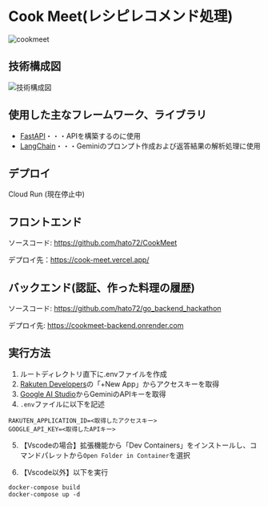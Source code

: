 # Cook Meet(レシピレコメンド処理)
![cookmeet](https://private-user-images.githubusercontent.com/139688965/328872226-54235b01-2da0-491e-857c-18581b70b518.png?jwt=eyJhbGciOiJIUzI1NiIsInR5cCI6IkpXVCJ9.eyJpc3MiOiJnaXRodWIuY29tIiwiYXVkIjoicmF3LmdpdGh1YnVzZXJjb250ZW50LmNvbSIsImtleSI6ImtleTUiLCJleHAiOjE3MTU0OTI1OTcsIm5iZiI6MTcxNTQ5MjI5NywicGF0aCI6Ii8xMzk2ODg5NjUvMzI4ODcyMjI2LTU0MjM1YjAxLTJkYTAtNDkxZS04NTdjLTE4NTgxYjcwYjUxOC5wbmc_WC1BbXotQWxnb3JpdGhtPUFXUzQtSE1BQy1TSEEyNTYmWC1BbXotQ3JlZGVudGlhbD1BS0lBVkNPRFlMU0E1M1BRSzRaQSUyRjIwMjQwNTEyJTJGdXMtZWFzdC0xJTJGczMlMkZhd3M0X3JlcXVlc3QmWC1BbXotRGF0ZT0yMDI0MDUxMlQwNTM4MTdaJlgtQW16LUV4cGlyZXM9MzAwJlgtQW16LVNpZ25hdHVyZT01NTE4YmIyM2Y4ZTZjNDE1YjVmMGUzZDE1ZmQxMmIzYWFiNThjNTU0NThmNGU0ZTJkNTM0ZmE2YzIwM2RjODY4JlgtQW16LVNpZ25lZEhlYWRlcnM9aG9zdCZhY3Rvcl9pZD0wJmtleV9pZD0wJnJlcG9faWQ9MCJ9._MmHDM7I-lxzv7BYTASj2EBQ26ItsXtOc0PuCBqXQ10)

## 技術構成図
![技術構成図](https://github.com/5skip/recommend-recipes/assets/139259020/d6452c6d-9300-43b5-a53f-2bc9fe80f413)

## 使用した主なフレームワーク、ライブラリ
- [FastAPI](https://fastapi.tiangolo.com/ja/)・・・APIを構築するのに使用
- [LangChain](https://python.langchain.com/v0.1/docs/get_started/introduction/)・・・Geminiのプロンプト作成および返答結果の解析処理に使用

## デプロイ
Cloud Run (現在停止中)

## フロントエンド
ソースコード: https://github.com/hato72/CookMeet

デプロイ先：https://cook-meet.vercel.app/

## バックエンド(認証、作った料理の履歴)
ソースコード: https://github.com/hato72/go_backend_hackathon

デプロイ先: https://cookmeet-backend.onrender.com

## 実行方法
1. ルートディレクトリ直下に.envファイルを作成
2. [Rakuten Developers](https://webservice.rakuten.co.jp/)の「+New App」からアクセスキーを取得
3. [Google AI Studio](https://aistudio.google.com/app/prompts/new_chat?hl=ja)からGeminiのAPIキーを取得
4. `.env`ファイルに以下を記述
```
RAKUTEN_APPLICATION_ID=<取得したアクセスキー>
GOOGLE_API_KEY=<取得したAPIキー>
```
5. 【Vscodeの場合】拡張機能から「Dev Containers」をインストールし、コマンドパレットから`Open Folder in Container`を選択

6. 【Vscode以外】以下を実行
```
docker-compose build
docker-compose up -d
```





